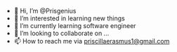 - 👋 Hi, I’m @Prisgenius
- 👀 I’m interested in learning new things
- 🌱 I’m currently learning software engineer
- 💞️ I’m looking to collaborate on ...
- 📫 How to reach me via priscillaerasmus1@gmail.com

<!---
Prisgenius/Prisgenius is a ✨ special ✨ repository because its `README.md` (this file) appears on your GitHub profile.
You can click the Preview link to take a look at your changes.
--->

